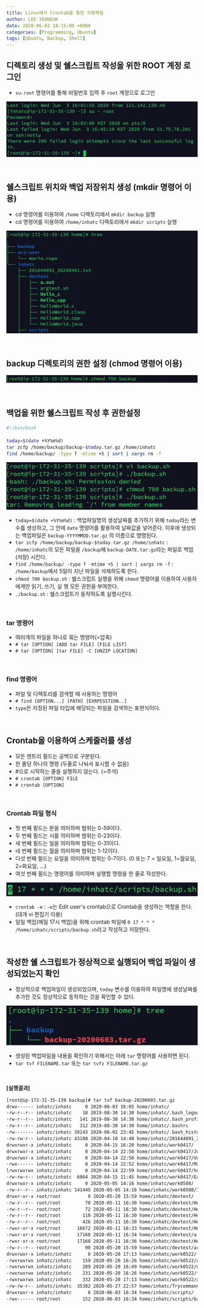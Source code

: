 ```yaml
---
title: Linux에서 Crontab을 통한 자동백업
author: LEE YEONGUK
date: 2020-06-03 18:15:00 +0900
categories: [Programming, Ubuntu]
tags: [Ubuntu, Backup, Shell]
---
```


## 디렉토리 생성 및 쉘스크립트 작성을 위한 ROOT 계정 로그인
- `su-root` 명령어를 통해 비밀번호 입력 후 `root` 계정으로 로그인 

![linux1](/assets/img/sample/linux1.jpg)

<br/>

## 쉘스크립트 위치와 백업 저장위치 생성 (mkdir 명령어 이용)
- cd 명령어를 이용하여 `/home` 디렉토리에서 `mkdir backup` 실행
- cd 명령어를 이용하여 `/home/inhatc` 디렉토리에서 `mkdir scripts` 실행

![linux2](/assets/img/sample/linux2.jpg)

<br/>

## backup 디렉토리의 권한 설정 (chmod 명령어 이용)
![linux3](/assets/img/sample/linux3.jpg)

<br/>

## 백업을 위한 쉘스크립트 작성 후 권한설정
~~~bash
#!/bin/bash

today=$(date +%Y%m%d)
tar zcfp /home/backup/backup-$today.tar.gz /home/inhatc 
find /home/backup/ -type f -mtime +5 | sort | xargs rm -f
~~~

![linux4](/assets/img/sample/linux4.jpg)

- `today=$(date +%Y%m%d)` : 백업파일명의 생성날짜를 추가하기 위해 `today`라는 변수를 생성하고, 그 안에 `date` 명령어를 활용하여 날짜값을 넣어준다. 이후에 생성되는 백업파일은 `backup-YYYYMMDD.tar.gz` 의 이름으로 명명된다.
- `tar zcfp /home/backup/backup-$today.tar.gz /home/inhatc` : `/home/inhatc`의 모든 파일을 `/backup`에 `backup-DATE.tar.gz`라는 파일로 백업(저장) 시킨다.
- `find /home/backup/ -type f -mtime +5 | sort | xargs rm -f` : `/home/backup`에서 5일이 지난 파일을 삭제하도록 한다.
- `chmod 700 backup.sh` : 쉘스크립트 실행을 위해 `chmod` 명령어를 이용하여 사용자에게만 읽기, 쓰기, 실 행 모든 권한을 부여한다.
- `./backup.sh` : 쉘스크립트가 동작하도록 실행시킨다.


<br/>

### tar 명령어
- 여러개의 파일을 하나로 묶는 명령어(=압축)
- `# tar [OPTION] [ADD tar FILE] [FILE LIST]`
- `# tar [OPTION] [tar FILE] -C [UNZIP LOCATION]`


<br/>

### find 명령어
- 파일 및 디렉토리를 검색할 때 사용하는 명령어
- `# find [OPTION...] [PATH] [EXRPESSTION..]`
- `type`은 지정된 파일 타입에 해당되는 파일을 검색하는 표현식이다.


<br/>

## Crontab을 이용하여 스케줄러를 생성
- 모든 엔트리 필드는 공백으로 구분된다.
- 한 줄당 하나의 명령 (두줄로 나눠서 표시할 수 없음)
- #으로 시작하는 줄을 실행하지 않는다. (=주석)
- `# crontab [OPTION] FILE`
- `# crontab [OPTION]`


<br/>

### Crontab 파일 형식
- 첫 번째 필드는 분을 의미하며 범위는 0-59이다.
- 두 번째 필드는 시를 의미하며 범위는 0-23이다.
- 세 번째 필드는 일을 의미하며 범위는 0-31이다.
- 네 번째 필드는 월을 의미하며 범위는 1-12이다.
- 다섯 번째 필드는 요일을 의미하며 범위는 0-7이다. (0 또는 7 = 일요일, 1=월요일, 2=화요일, ...)
- 여섯 번째 필드는 명령어를 의미하며 실행할 명령을 한 줄로 작성한다.

![linux5](/assets/img/sample/linux5.jpg)

- `crontab -e` : `-e`는 Edit user's crontab으로 Crontab을 생성하는 역할을 한다. (대개 vi 편집기 이용)
- 일일 백업(매일 17시 백업)을 위해 crontab 파일에 `0 17 * * * /home/inhatc/scripts/backup.sh`라고 작성하고 저장한다.


<br/>

## 작성한 쉘 스크립트가 정상적으로 실행되어 백업 파일이 생성되었는지 확인
- 정상적으로 백업파일이 생성되었으며, `today` 변수를 이용하여 파일명에 생성날짜를 추가한 것도 정상적으로 동작하는 것을 확인할 수 있다.

![linux6](/assets/img/sample/linux6.jpg)

- 생성된 백업파일을 내용을 확인하기 위해서는 아래 `tar` 명령어를 사용하면 된다.
- `tar tvf FILENAME.tar` 또는 `tar tvfz FILENAME.tar.gz`

<br/>

**[실행결과]**

~~~bash
[root@ip-172-31-35-139 backup]# tar tvf backup-20200603.tar.gz
drwx------ inhatc/inhatc     0 2020-06-03 16:05 home/inhatc/
-rw-r--r-- inhatc/inhatc    18 2019-08-30 14:30 home/inhatc/.bash_logout
-rw-r--r-- inhatc/inhatc   141 2019-08-30 14:30 home/inhatc/.bash_profile
-rw-r--r-- inhatc/inhatc   312 2019-08-30 14:30 home/inhatc/.bashrc
-rw------- inhatc/inhatc 38143 2020-06-02 23:45 home/inhatc/.bash_history
-rw-rw-r-- inhatc/inhatc 43180 2020-04-10 14:40 home/inhatc/201644091_20200401.txt
drwxrwxr-x inhatc/inhatc     0 2020-04-15 16:20 home/inhatc/work0417/
drwxrwxr-x inhatc/inhatc     0 2020-04-14 22:50 home/inhatc/work0417/Jupiter/
drwxrwxr-x inhatc/inhatc     0 2020-04-14 22:50 home/inhatc/work0417/Venus/
-rwx------ inhatc/inhatc     0 2020-04-14 22:52 home/inhatc/work0417/Mars
lrwxrwxrwx inhatc/inhatc     0 2020-04-14 22:59 home/inhatc/work0417/hosts -> /etc/hosts
-rw-rw-r-- inhatc/inhatc  6064 2020-04-15 11:45 home/inhatc/work0417/Earth
drwxrwxr-x inhatc/inhatc     0 2020-05-05 14:16 home/inhatc/work0508/
-rw-r--r-- inhatc/inhatc 141445 2020-05-05 14:16 home/inhatc/work0508/IMG_3137.JPG
drwxr-xr-x root/root          0 2020-05-20 15:59 home/inhatc/devtest/
-rw-r--r-- root/root         70 2020-05-11 16:30 home/inhatc/devtest/HelloWorld.c
-rw-r--r-- root/root         72 2020-05-11 16:30 home/inhatc/devtest/HelloWorld.cpp
-rw-r--r-- root/root        110 2020-05-11 16:30 home/inhatc/devtest/HelloWorld.java
-rw-r--r-- root/root        426 2020-05-11 16:30 home/inhatc/devtest/HelloWorld.class
-rwxr-xr-x root/root      16672 2020-05-11 16:33 home/inhatc/devtest/Hello_c
-rwxr-xr-x root/root      17168 2020-05-11 16:34 home/inhatc/devtest/a.out
-rwxr-xr-x root/root      17168 2020-05-11 16:36 home/inhatc/devtest/Hello_cpp
-rw-r--r-- root/root         90 2020-05-20 15:59 home/inhatc/devtest/argtest.sh
drwxrwxr-x inhatc/inhatc      0 2020-05-20 17:13 home/inhatc/work0522/
-rwxrwxrwx inhatc/inhatc    159 2020-05-20 16:26 home/inhatc/work0522/argtest.sh
-rwxrwxrwx inhatc/inhatc    289 2020-05-20 16:49 home/inhatc/work0522/datetest.sh
-rwxrwxrwx inhatc/inhatc    231 2020-05-20 16:26 home/inhatc/work0522/functest.sh
-rwxrwxrwx inhatc/inhatc    332 2020-05-20 17:13 home/inhatc/work0522/array.sh
-rw-rw-r-- inhatc/inhatc  35382 2020-05-27 22:57 home/inhatc/Trycommand
drwxrwxr-x inhatc/inhatc      0 2020-06-03 16:34 home/inhatc/scripts/
-rwx------ root/root        152 2020-06-03 16:34 home/inhatc/scripts/backup.sh
~~~